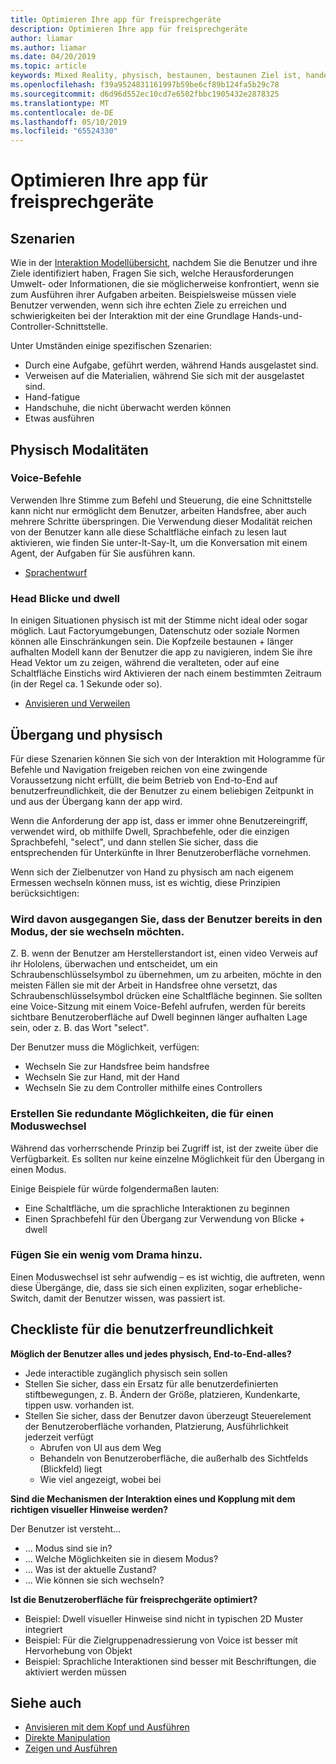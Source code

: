```yaml
---
title: Optimieren Ihre app für freisprechgeräte
description: Optimieren Ihre app für freisprechgeräte
author: liamar
ms.author: liamar
ms.date: 04/20/2019
ms.topic: article
keywords: Mixed Reality, physisch, bestaunen, bestaunen Ziel ist, handelt es sich bei Interaktion, Entwurf
ms.openlocfilehash: f39a9524831161997b59be6cf89b124fa5b29c78
ms.sourcegitcommit: d6d96d552ec10cd7e6502fbbc1905432e2878325
ms.translationtype: MT
ms.contentlocale: de-DE
ms.lasthandoff: 05/10/2019
ms.locfileid: "65524330"
---
```

# <a name="optimizing-your-app-for-hands-free"></a>Optimieren Ihre app für freisprechgeräte



## <a name="scenarios"></a>Szenarien

Wie in der [Interaktion Modellübersicht](interaction-fundamentals.md), nachdem Sie die Benutzer und ihre Ziele identifiziert haben, Fragen Sie sich, welche Herausforderungen Umwelt- oder Informationen, die sie möglicherweise konfrontiert, wenn sie zum Ausführen ihrer Aufgaben arbeiten. Beispielsweise müssen viele Benutzer verwenden, wenn sich ihre echten Ziele zu erreichen und schwierigkeiten bei der Interaktion mit der eine Grundlage Hands-und-Controller-Schnittstelle. 

Unter Umständen einige spezifischen Szenarien: 
* Durch eine Aufgabe, geführt werden, während Hands ausgelastet sind.
* Verweisen auf die Materialien, während Sie sich mit der ausgelastet sind.
* Hand-fatigue
* Handschuhe, die nicht überwacht werden können
* Etwas ausführen


## <a name="hands-free-modalities"></a>Physisch Modalitäten

### <a name="voice-commanding"></a>Voice-Befehle

Verwenden Ihre Stimme zum Befehl und Steuerung, die eine Schnittstelle kann nicht nur ermöglicht dem Benutzer, arbeiten Handsfree, aber auch mehrere Schritte überspringen. Die Verwendung dieser Modalität reichen von der Benutzer kann alle diese Schaltfläche einfach zu lesen laut aktivieren, wie finden Sie unter-It-Say-It, um die Konversation mit einem Agent, der Aufgaben für Sie ausführen kann.

* [Sprachentwurf](voice-design.md)


### <a name="head-gaze-and-dwell"></a>Head Blicke und dwell

In einigen Situationen physisch ist mit der Stimme nicht ideal oder sogar möglich. Laut Factoryumgebungen, Datenschutz oder soziale Normen können alle Einschränkungen sein. Die Kopfzeile bestaunen + länger aufhalten Modell kann der Benutzer die app zu navigieren, indem Sie ihre Head Vektor um zu zeigen, während die veralteten, oder auf eine Schaltfläche Einstichs wird Aktivieren der nach einem bestimmten Zeitraum (in der Regel ca. 1 Sekunde oder so). 

* [Anvisieren und Verweilen](gaze-and-dwell.md)

## <a name="transitioning-in-and-out-of-hands-free"></a>Übergang und physisch

Für diese Szenarien können Sie sich von der Interaktion mit Hologramme für Befehle und Navigation freigeben reichen von eine zwingende Voraussetzung nicht erfüllt, die beim Betrieb von End-to-End auf benutzerfreundlichkeit, die der Benutzer zu einem beliebigen Zeitpunkt in und aus der Übergang kann der app wird. 

Wenn die Anforderung der app ist, dass er immer ohne Benutzereingriff, verwendet wird, ob mithilfe Dwell, Sprachbefehle, oder die einzigen Sprachbefehl, "select", und dann stellen Sie sicher, dass die entsprechenden für Unterkünfte in Ihrer Benutzeroberfläche vornehmen. 

Wenn sich der Zielbenutzer von Hand zu physisch am nach eigenem Ermessen wechseln können muss, ist es wichtig, diese Prinzipien berücksichtigen:

### <a name="assume-the-user-is-already-in-the-mode-that-they-want-to-switch-to"></a>Wird davon ausgegangen Sie, dass der Benutzer bereits in den Modus, der sie wechseln möchten.
Z. B. wenn der Benutzer am Herstellerstandort ist, einen video Verweis auf ihr Hololens, überwachen und entscheidet, um ein Schraubenschlüsselsymbol zu übernehmen, um zu arbeiten, möchte in den meisten Fällen sie mit der Arbeit in Handsfree ohne versetzt, das Schraubenschlüsselsymbol drücken eine Schaltfläche beginnen. Sie sollten eine Voice-Sitzung mit einem Voice-Befehl aufrufen, werden für bereits sichtbare Benutzeroberfläche auf Dwell beginnen länger aufhalten Lage sein, oder z. B. das Wort "select".

Der Benutzer muss die Möglichkeit, verfügen: 
* Wechseln Sie zur Handsfree beim handsfree
* Wechseln Sie zur Hand, mit der Hand
* Wechseln Sie zu dem Controller mithilfe eines Controllers 

### <a name="create-redundant-ways-to-switch-modes"></a>Erstellen Sie redundante Möglichkeiten, die für einen Moduswechsel
Während das vorherrschende Prinzip bei Zugriff ist, ist der zweite über die Verfügbarkeit. Es sollten nur keine einzelne Möglichkeit für den Übergang in einen Modus. 

Einige Beispiele für würde folgendermaßen lauten: 
* Eine Schaltfläche, um die sprachliche Interaktionen zu beginnen
* Einen Sprachbefehl für den Übergang zur Verwendung von Blicke + dwell

### <a name="add-a-dash-of-drama"></a>Fügen Sie ein wenig vom Drama hinzu.
Einen Moduswechsel ist sehr aufwendig – es ist wichtig, die auftreten, wenn diese Übergänge, die, dass sie sich einen expliziten, sogar erhebliche-Switch, damit der Benutzer wissen, was passiert ist. 


## <a name="usability-checklist"></a>Checkliste für die benutzerfreundlichkeit

**Möglich der Benutzer alles und jedes physisch, End-to-End-alles?**
* Jede interactible zugänglich physisch sein sollen
* Stellen Sie sicher, dass ein Ersatz für alle benutzerdefinierten stiftbewegungen, z. B. Ändern der Größe, platzieren, Kundenkarte, tippen usw. vorhanden ist.
* Stellen Sie sicher, dass der Benutzer davon überzeugt Steuerelement der Benutzeroberfläche vorhanden, Platzierung, Ausführlichkeit jederzeit verfügt
    * Abrufen von UI aus dem Weg
    * Behandeln von Benutzeroberfläche, die außerhalb des Sichtfelds (Blickfeld) liegt
    * Wie viel angezeigt, wobei bei

**Sind die Mechanismen der Interaktion eines und Kopplung mit dem richtigen visueller Hinweise werden?**

Der Benutzer ist versteht...
* ... Modus sind sie in?
* ... Welche Möglichkeiten sie in diesem Modus?
* ... Was ist der aktuelle Zustand?
* ... Wie können sie sich wechseln?
    
**Ist die Benutzeroberfläche für freisprechgeräte optimiert?**   

* Beispiel: Dwell visueller Hinweise sind nicht in typischen 2D Muster integriert
* Beispiel: Für die Zielgruppenadressierung von Voice ist besser mit Hervorhebung von Objekt
* Beispiel: Sprachliche Interaktionen sind besser mit Beschriftungen, die aktiviert werden müssen


## <a name="see-also"></a>Siehe auch
* [Anvisieren mit dem Kopf und Ausführen](gaze-and-commit.md)
* [Direkte Manipulation](direct-manipulation.md)
* [Zeigen und Ausführen](point-and-commit.md)

